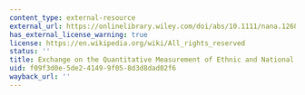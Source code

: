 ```yaml
---
content_type: external-resource
external_url: https://onlinelibrary.wiley.com/doi/abs/10.1111/nana.12688
has_external_license_warning: true
license: https://en.wikipedia.org/wiki/All_rights_reserved
status: ''
title: Exchange on the Quantitative Measurement of Ethnic and National Identity
uid: f09f3d0e-5de2-4149-9f05-8d3d8dad02f6
wayback_url: ''
---
```

